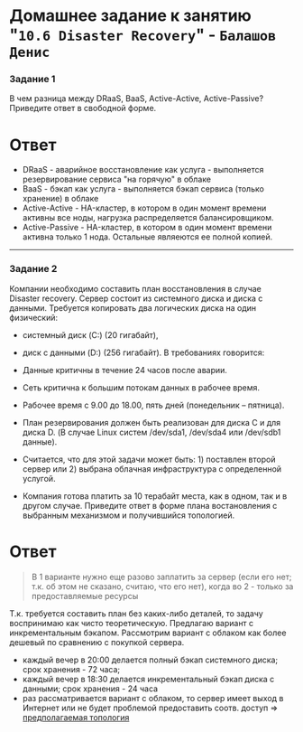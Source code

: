 # Домашнее задание к занятию "`10.6 Disaster Recovery`" - `Балашов Денис`  
   
### Задание 1
В чем разница между DRaaS, BaaS, Active-Active, Active-Passive?
Приведите ответ в свободной форме.

# Ответ
 - DRaaS - аварийное восстановление как услуга - выполняется резервирование сервиса "на горячую" в облаке
 - BaaS - бэкап как услуга - выполняется бэкап сервиса (только хранение) в облаке
 - Active-Active - HA-кластер, в котором в один момент времени активны все ноды, нагрузка распределяется балансировщиком.
 - Active-Passive - HA-кластер, в котором в один момент времени активна только 1 нода. Остальные являеются ее полной копией. 

---

### Задание 2
Компании необходимо составить план восстановления в случае Disaster recovery. Сервер состоит из системного диска и диска с данными. Требуется копировать два логических диска на один физический:

- системный диск (C:) (20 гигабайт),
- диск с данными (D:) (256 гигабайт).
В требованиях говорится:

- Данные критичны в течение 24 часов после аварии.
- Сеть критична к большим потокам данных в рабочее время.
- Рабочее время с 9.00 до 18.00, пять дней (понедельник – пятница).
- План резервирования должен быть реализован для диска C и для диска D. (В случае Linux систем /dev/sda1, /dev/sda4 или /dev/sdb1 данные).
- Считается, что для этой задачи может быть: 1) поставлен второй сервер или 2) выбрана облачная инфраструктура с определенной услугой.
- Компания готова платить за 10 терабайт места, как в одном, так и в другом случае.
Приведите ответ в форме плана востановления с выбранным механизмом и получившийся топологией.

# Ответ
> В 1 варианте нужно еще разово заплатить за сервер (если его нет; т.к. об этом не сказано, считаю, что его нет), когда во 2 - только за предоставляемые ресурсы

Т.к. требуется составить план без каких-либо деталей, то задачу воспринимаю как чисто теоретическую.
Предлагаю вариант с инкрементальным бэкапом. Рассмотрим вариант с облаком как более дешевый по сравнению с покупкой сервера.
- каждый вечер в 20:00 делается полный бэкап системного диска; срок хранения - 72 часа;
- каждый вечер в 18:30 делается инкрементальный бэкап диска с данными; срок хранения - 24 часа
- раз рассматривается вариант с облаком, то сервер имеет выход в Интернет или не будет проблемой предоставить соотв. доступ => [предполагаемая топология](https://user-images.githubusercontent.com/117297288/205252443-7eb7ad41-ef66-45e2-9624-26c41dda4c52.png)
